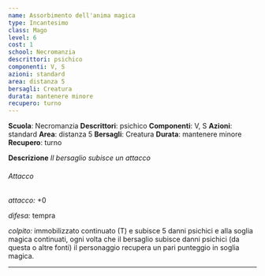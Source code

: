```yaml
---
name: Assorbimento dell'anima magica
type: Incantesimo
class: Mago
level: 6
cost: 1
school: Necromanzia
descrittori: psichico
componenti: V, S
azioni: standard
area: distanza 5
bersagli: Creatura
durata: mantenere minore
recupero: turno
---
```

**Scuola**: Necromanzia
**Descrittori**: psichico
**Componenti**: V, S
**Azioni**: standard
**Area**: distanza 5
**Bersagli**: Creatura
**Durata**: mantenere minore
**Recupero**: turno

**Descrizione**
*Il bersaglio subisce un attacco*

###### Attacco

*attacco:* +0

*difesa:* tempra

*colpito:* immobilizzato continuato (T) e subisce 5 danni psichici e alla soglia magica continuati, ogni volta che il bersaglio subisce danni psichici (da questa o altre fonti) il personaggio recupera un pari punteggio in soglia magica.

---